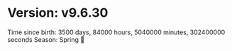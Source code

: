 # Version: v9.6.30
Time since birth: 3500 days, 84000 hours, 5040000 minutes, 302400000 seconds
Season: Spring 🌸
